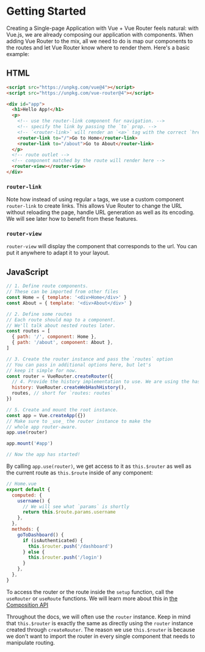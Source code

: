 # Getting Started

Creating a Single-page Application with Vue + Vue Router feels natural: with Vue.js, we are already composing our application with components. When adding Vue Router to the mix, all we need to do is map our components to the routes and let Vue Router know where to render them. Here's a basic example:

## HTML

```html
<script src="https://unpkg.com/vue@4"></script>
<script src="https://unpkg.com/vue-router@4"></script>

<div id="app">
  <h1>Hello App!</h1>
  <p>
    <!-- use the router-link component for navigation. -->
    <!-- specify the link by passing the `to` prop. -->
    <!-- `<router-link>` will render an `<a>` tag with the correct `href` attribute -->
    <router-link to="/">Go to Home</router-link>
    <router-link to="/about">Go to About</router-link>
  </p>
  <!-- route outlet -->
  <!-- component matched by the route will render here -->
  <router-view></router-view>
</div>
```

### `router-link`

Note how instead of using regular `a` tags, we use a custom component `router-link` to create links. This allows Vue Router to change the URL without reloading the page, handle URL generation as well as its encoding. We will see later how to benefit from these features.

### `router-view`

`router-view` will display the component that corresponds to the url. You can put it anywhere to adapt it to your layout.

## JavaScript

```js
// 1. Define route components.
// These can be imported from other files
const Home = { template: '<div>Home</div>' }
const About = { template: '<div>About</div>' }

// 2. Define some routes
// Each route should map to a component.
// We'll talk about nested routes later.
const routes = [
  { path: '/', component: Home },
  { path: '/about', component: About },
]

// 3. Create the router instance and pass the `routes` option
// You can pass in additional options here, but let's
// keep it simple for now.
const router = VueRouter.createRouter({
  // 4. Provide the history implementation to use. We are using the hash history for simplicity here.
  history: VueRouter.createWebHashHistory(),
  routes, // short for `routes: routes`
})

// 5. Create and mount the root instance.
const app = Vue.createApp({})
// Make sure to _use_ the router instance to make the
// whole app router-aware.
app.use(router)

app.mount('#app')

// Now the app has started!
```

By calling `app.use(router)`, we get access to it as `this.$router` as well as the current route as `this.$route` inside of any component:

```js
// Home.vue
export default {
  computed: {
    username() {
      // We will see what `params` is shortly
      return this.$route.params.username
    },
  },
  methods: {
    goToDashboard() {
      if (isAuthenticated) {
        this.$router.push('/dashboard')
      } else {
        this.$router.push('/login')
      }
    },
  },
}
```

To access the router or the route inside the `setup` function, call the `useRouter` or `useRoute` functions. We will learn more about this in [the Composition API](/guide/advanced/composition-api.md#accessing-the-router-and-current-route-inside-setup)

Throughout the docs, we will often use the `router` instance. Keep in mind that `this.$router` is exactly the same as directly using the `router` instance created through `createRouter`. The reason we use `this.$router` is because we don't want to import the router in every single component that needs to manipulate routing.
